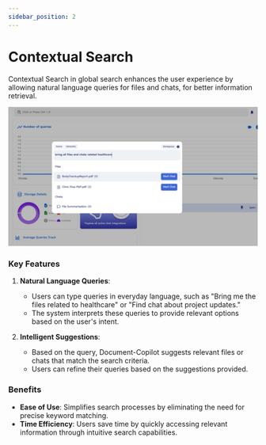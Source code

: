 ```yaml
---
sidebar_position: 2
---
```


# Contextual Search

Contextual Search in global search enhances the user experience by allowing natural language queries for files and chats, for better information retrieval.

![Contextual Search](../../static/img/co-pilot/global_contextual_search.jpg)

### Key Features

1. **Natural Language Queries**:

   - Users can type queries in everyday language, such as "Bring me the files related to healthcare" or "Find chat about project updates."
   - The system interprets these queries to provide relevant options based on the user's intent.

2. **Intelligent Suggestions**:
   - Based on the query, Document-Copilot suggests relevant files or chats that match the search criteria.
   - Users can refine their queries based on the suggestions provided.

### Benefits

- **Ease of Use**: Simplifies search processes by eliminating the need for precise keyword matching.
- **Time Efficiency**: Users save time by quickly accessing relevant information through intuitive search capabilities.
